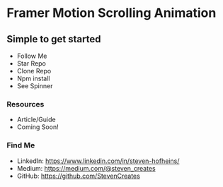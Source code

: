 # Framer Motion Scrolling Animation

## Simple to get started
- Follow Me
- Star Repo
- Clone Repo
- Npm install
- See Spinner

### Resources

- Article/Guide
- Coming Soon!



### Find Me
- LinkedIn: https://www.linkedin.com/in/steven-hofheins/
- Medium: https://medium.com/@steven_creates
- GitHub: https://github.com/StevenCreates
